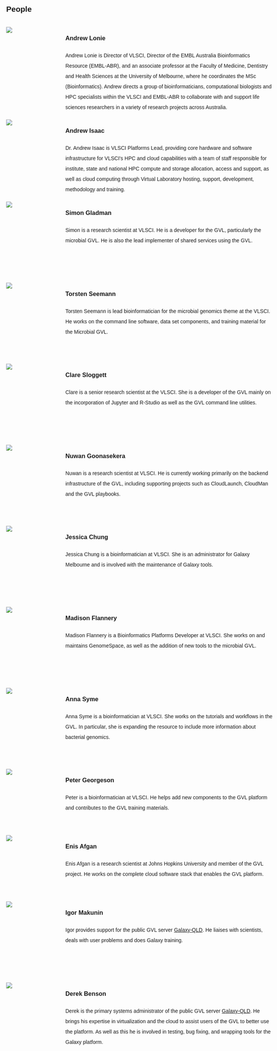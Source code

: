 <style>
  @media (min-width: 768px) {
    .wrapper {
        width: 750px;
        overflow: hidden;
        min-height: 150px;
    }
    .info {
      width: 560px;
      min-height: 150px;
      display: inline-block;
    }
  }
  @media (min-width: 992px) {
  .wrapper {
      width: 727px;
      overflow: hidden;
      min-height: 150px;
    }
    .info {
      width: 537px;
      min-height: 150px;
      display: inline-block;
    }
  }
  @media (min-width: 1200px) {
  .wrapper {
      width: 887px;
      overflow: hidden;
      min-height: 150px;
  }
  .info {
    width: 682px;
    min-height: 150px;
    display: inline-block;
  }
  }
  .wrapper {
      min-height: 150px;
      margin: 10px 0px;
  }
  .info {
    min-height: 150px;
    display: inline-block;
    margin-left: 10px;
  }
  .round {
      overflow: hidden;
      width: 150px;
      height: 200px;
      float: left;
      margin-top: 9px;
  }
  .round img {
      display: block;
      min-width: 100%;
      min-height: 100%;
  }
  body {
    line-height: 2;
    font-family: "Helvetica";
  }
  hr {
    border-top: 3px solid #C0C0C0;
  }
</style>

## People

<div class="wrapper">
  <div class="round">
    <img src="https://genome.edu.au/wp-content/uploads/2016/09/AndrewLonie.jpg" />
  </div>
  
  <div class="info">
    <h3>
      Andrew Lonie
    </h3> Andrew Lonie is Director of VLSCI, Director of the EMBL Australia Bioinformatics Resource (EMBL-ABR), and an associate professor at the Faculty of Medicine, Dentistry and Health Sciences at the University of Melbourne, where he coordinates the MSc (Bioinformatics). Andrew directs a group of bioinformaticians, computational biologists and HPC specialists within the VLSCI and EMBL-ABR to collaborate with and support life sciences researchers in a variety of research projects across Australia.
  </div>
</div>

<div class="wrapper">
  <div class="round">
    <img src="https://genome.edu.au/wp-content/uploads/2016/09/AndrewIsaac.jpg" />
  </div>
  
  <div class="info">
    <h3>
      Andrew Isaac
    </h3> Dr. Andrew Isaac is VLSCI Platforms Lead, providing core hardware and software infrastructure for VLSCI's HPC and cloud capabilities with a team of staff responsible for institute, state and national HPC compute and storage allocation, access and support, as well as cloud computing through Virtual Laboratory hosting, support, development, methodology and training.
  </div>
</div>

<div class="wrapper">
  <div class="round">
    <img src="https://genome.edu.au/wp-content/uploads/2016/09/SimonGladman.jpg" />
  </div>
  
  <div class="info">
    <h3>
      Simon Gladman
    </h3> Simon is a research scientist at VLSCI. He is a developer for the GVL, particularly the microbial GVL. He is also the lead implementer of shared services using the GVL.
  </div>
</div>

<div class="wrapper">
  <div class="round">
    <img src="https://genome.edu.au/wp-content/uploads/2016/09/TorstenSeemann.jpg" />
  </div>
  
  <div class="info">
    <h3>
      Torsten Seemann
    </h3> Torsten Seemann is lead bioinformatician for the microbial genomics theme at the VLSCI. He works on the command line software, data set components, and training material for the Microbial GVL.
  </div>
</div>

<div class="wrapper">
  <div class="round">
    <img src="https://genome.edu.au/wp-content/uploads/2016/09/D4D_5706X.jpg" />
  </div>
  
  <div class="info">
    <h3>
      Clare Sloggett
    </h3> Clare is a senior research scientist at the VLSCI. She is a developer of the GVL mainly on the incorporation of Jupyter and R-Studio as well as the GVL command line utilities.
  </div>
</div>

<div class="wrapper">
  <div class="round">
    <img src="https://genome.edu.au/wp-content/uploads/2016/09/NuwanGoonasekera.jpg" />
  </div>
  
  <div class="info">
    <h3>
      Nuwan Goonasekera
    </h3> Nuwan is a research scientist at VLSCI. He is currently working primarily on the backend infrastructure of the GVL, including supporting projects such as CloudLaunch, CloudMan and the GVL playbooks.
  </div>
</div>

<div class="wrapper">
  <div class="round">
    <img src="https://genome.edu.au/wp-content/uploads/2016/09/JesiccaChung.jpg" />
  </div>
  
  <div class="info">
    <h3>
      Jessica Chung
    </h3> Jessica Chung is a bioinformatician at VLSCI. She is an administrator for Galaxy Melbourne and is involved with the maintenance of Galaxy tools.
  </div>
</div>

<div class="wrapper">
  <div class="round">
    <img src="https://genome.edu.au/wp-content/uploads/2016/09/MadisonFlannery.jpg" />
  </div>
  
  <div class="info">
    <h3>
      Madison Flannery
    </h3> Madison Flannery is a Bioinformatics Platforms Developer at VLSCI. She works on and maintains GenomeSpace, as well as the addition of new tools to the microbial GVL.
  </div>
</div>

<div class="wrapper">
  <div class="round">
    <img src="https://genome.edu.au/wp-content/uploads/2016/09/Anna_Syme.jpeg" />
  </div>
  
  <div class="info">
    <h3>
      Anna Syme
    </h3> Anna Syme is a bioinformatician at VLSCI. She works on the tutorials and workflows in the GVL. In particular, she is expanding the resource to include more information about bacterial genomics.
  </div>
</div>

<div class="wrapper">
  <div class="round" style="height: 160px;">
    <img src="https://genome.edu.au/wp-content/uploads/2016/09/pgeorgeson.jpg" />
  </div>
  
  <div class="info">
    <h3>
      Peter Georgeson
    </h3> Peter is a bioinformatician at VLSCI. He helps add new components to the GVL platform and contributes to the GVL training materials.
  </div>
</div>

<div class="wrapper">
  <div class="round" style="height: 160px;">
    <img src="https://genome.edu.au/wp-content/uploads/2016/08/enis.jpg" />
  </div>
  
  <div class="info">
    <h3>
      Enis Afgan
    </h3> Enis Afgan is a research scientist at Johns Hopkins University and member of the GVL project. He works on the complete cloud software stack that enables the GVL platform.
  </div>
</div>

<div class="wrapper">
  <div class="round">
    <img src="https://genome.edu.au/wp-content/uploads/2016/09/Igor-LR_crop_BW.jpg" />
  </div>
  
  <div class="info">
    <h3>
      Igor Makunin
    </h3> Igor provides support for the public GVL server <a href="http://galaxy-qld.genome.edu.au">Galaxy-QLD</a>. He liaises with scientists, deals with user problems and does Galaxy training.
  </div>
</div>

<div class="wrapper">
  <div class="round">
    <img src="https://genome.edu.au/wp-content/uploads/2016/09/Derek-LR_BW.jpg" />
  </div>
  
  <div class="info">
    <h3>
      Derek Benson
    </h3> Derek is the primary systems administrator of the public GVL server <a href="http://galaxy-qld.genome.edu.au">Galaxy-QLD</a>. He brings his expertise in virtualization and the cloud to assist users of the GVL to better use the platform. As well as this he is involved in testing, bug fixing, and wrapping tools for the Galaxy platform.
  </div>
</div>
